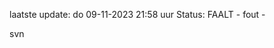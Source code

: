 laatste update: 
do 09-11-2023 21:58   uur 
Status: FAALT - fout - 
<div class="service R">svn</div>